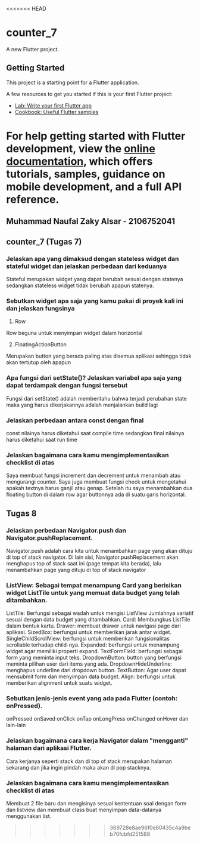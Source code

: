 <<<<<<< HEAD
# counter_7

A new Flutter project.

## Getting Started

This project is a starting point for a Flutter application.

A few resources to get you started if this is your first Flutter project:

- [Lab: Write your first Flutter app](https://docs.flutter.dev/get-started/codelab)
- [Cookbook: Useful Flutter samples](https://docs.flutter.dev/cookbook)

For help getting started with Flutter development, view the
[online documentation](https://docs.flutter.dev/), which offers tutorials,
samples, guidance on mobile development, and a full API reference.
=======
## Muhammad Naufal Zaky Alsar - 2106752041

## counter_7 (Tugas 7)

### Jelaskan apa yang dimaksud dengan stateless widget dan stateful widget dan jelaskan perbedaan dari keduanya

Stateful merupakan widget yang dapat berubah sesuai dengan statenya sedangkan stateless widget tidak berubah apapun statenya.


### Sebutkan widget apa saja yang kamu pakai di proyek kali ini dan jelaskan fungsinya

1. Row

Row beguna untuk menyimpan widget dalam horizontal

2. FloatingActionButton

Merupakan button yang berada paling atas disemua aplikasi sehingga tidak akan tertutup oleh apapun


### Apa fungsi dari setState()? Jelaskan variabel apa saja yang dapat terdampak dengan fungsi tersebut

Fungsi dari setState() adalah memberitahu bahwa terjadi perubahan state maka yang harus dikerjakannya adalah menjalankan build lagi


### Jelaskan perbedaan antara const dengan final

const nilainya harus diketahui saat compile time sedangkan final nilainya harus diketahui saat run time


### Jelaskan bagaimana cara kamu mengimplementasikan checklist di atas

Saya membuat fungsi increment dan decrement untuk menambah atau mengurangi counter. Saya juga membuat fungsi check untuk mengetahui apakah textnya harus ganjil atau genap. Setelah itu saya menambahkan dua floating button di dalam row agar buttonnya ada di suatu garis horizontal.

## Tugas 8

### Jelaskan perbedaan Navigator.push dan Navigator.pushReplacement.

Navigator.push adalah cara kita untuk menambahkan page yang akan dituju di top of stack navigator. Di lain sisi, Navigator.pushReplacement akan menghapus top of stack saat ini (page tempat kita berada), lalu menambahkan page yang dituju di top of stack navigator

### ListView: Sebagai tempat menampung Card yang berisikan widget ListTile untuk yang memuat data budget yang telah ditambahkan.

ListTile: Berfungsi sebagai wadah untuk mengisi ListView Jumlahnya variatif sesuai dengan data budget yang ditambahkan.
Card: Membungkus ListTile dalam bentuk kartu.
Drawer: membuat drawer untuk navigasi page dari aplikasi.
SizedBox: berfungsi untuk memberikan jarak antar widget.
SingleChildScrollView: berfungsi untuk memberikan fungsionalitas scrollable terhadap child-nya.
Expanded: berfungsi untuk menampung widget agar memiliki properti expand.
TextFormField: berfungsi sebagai form yang meminta input teks.
DropdownButton: button yang berfungsi meminta pilihan user dari items yang ada.
DropdownHideUnderline: menghapus underline dari dropdown button.
TextButton: Agar user dapat mensubmit form dan menyimpan data budget.
Align: berfungsi untuk memberikan alignment untuk suatu widget.

### Sebutkan jenis-jenis event yang ada pada Flutter (contoh: onPressed).

onPressed
onSaved
onClick
onTap
onLongPress
onChanged
onHover
dan lain-lain

### Jelaskan bagaimana cara kerja Navigator dalam "mengganti" halaman dari aplikasi Flutter.

Cara kerjanya seperti stack dan di top of stack merupakan halaman sekarang dan jika ingin pindah maka akan di pop stacknya.

### Jelaskan bagaimana cara kamu mengimplementasikan checklist di atas

Membuat 2 file baru dan mengisinya sesuai kententuan soal dengan form dan listview dan membuat class buat menyimpan data-datanya menggunakan list.





>>>>>>> 369728e8ae96f0e80435c4a9beb70fcbfd251588
